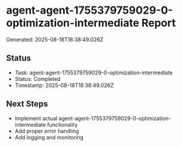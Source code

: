 # agent-agent-1755379759029-0-optimization-intermediate Report

Generated: 2025-08-18T18:38:49.026Z

## Status
- Task: agent-agent-1755379759029-0-optimization-intermediate
- Status: Completed
- Timestamp: 2025-08-18T18:38:49.026Z

## Next Steps
- Implement actual agent-agent-1755379759029-0-optimization-intermediate functionality
- Add proper error handling
- Add logging and monitoring
